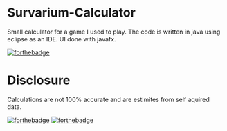 # Survarium-Calculator
Small calculator for a game I used to play.
The code is written in java using eclipse as an IDE.
UI done with javafx.

[![forthebadge](https://forthebadge.com/images/badges/made-with-java.svg)](https://forthebadge.com)

# Disclosure
Calculations are not 100% accurate and are estimites from self aquired data.


[![forthebadge](https://forthebadge.com/images/badges/ages-18.svg)](https://forthebadge.com)
[![forthebadge](https://forthebadge.com/images/badges/check-it-out.svg)](https://forthebadge.com)
